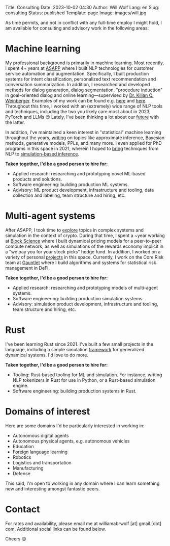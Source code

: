 Title: Consulting
Date: 2023-10-02 04:30
Author: Will Wolf
Lang: en
Slug: consulting
Status: published
Template: page
Image: images/will.jpg

As time permits, and not in conflict with any full-time employ I might hold, I am available for consulting and advisory work in the following areas:

# Machine learning

My professional background is primarily in machine learning. Most recently, I spent 4+ years at [ASAPP]({filename}/life/leaving-asapp.md) where I built NLP technologies for customer service automation and augmentation. Specifically, I built production systems for intent classification, personalized text recommendation and conversation summarization. In addition, I researched and developed methods for dialog generation, dialog segmentation, "procedure induction" in goal-oriented dialog and online learning—supervised by [Dr. Kilian Q. Weinberger](https://scholar.google.com/citations?user=8RVWMycAAAAJ&hl=en&oi=ao). Examples of my work can be found e.g. [here](https://scholar.google.com/citations?view_op=view_citation&hl=en&user=9TTupqIAAAAJ&citation_for_view=9TTupqIAAAAJ:u-x6o8ySG0sC) and [here](https://web.archive.org/web/20210916190500/https://www.asapp.com/blog/why-you-want-conversation-summarization-designed-specifically-for-cx/). Throughout this time, I worked with an (extremely) wide range of NLP tools and techniques, including the two you likely care most about in 2023, PyTorch and LLMs 😊 Lately, I've been thinking a lot about our [future]({filename}/machine-learning/future-with-llms.md) with the latter.

In addition, I've maintained a keen interest in "statistical" machine learning throughout the years, [writing]({category}machine-learning) on topics like approximate inference, Bayesian methods, generative models, PPLs, and many more. I even applied for PhD programs in this space in 2021, wherein I hoped to [bring]({static}/images/nlp_for_sbi_proposal.pdf) techniques from NLP to [simulation-based inference]({filename}/machine-learning/neural-sbi.md).

**Taken together, I'd be a good person to hire for:**

- Applied research: researching and prototyping novel ML-based products and solutions.
- Software engineering: building production ML systems.
- Advisory: ML product development, infrastructure and tooling, data collection and labeling, team structure and hiring, etc.

# Multi-agent systems

After ASAPP, I took time to [explore]({filename}/life/exploring-crypto.md) topics in complex systems and simulation in the context of crypto. During that time, I spent a ~year working at [Block Science](https://block.science/) where I built dynamical pricing models for a peer-to-peer compute network, as well as simulations of the rewards economy implicit in a "we pay you for your stock picks" hedge fund. In addition, I worked on a variety of personal [projects]({filename}/crypto/crypto-projects.md) in this space. Currently, I work on the Core Risk team at [Gauntlet](https://www.gauntlet.xyz/) where I build algorithms and systems for statistical risk management in DeFi.

**Taken together, I'd be a good person to hire for:**

- Applied research: researching and prototyping models of multi-agent systems.
- Software engineering: building production simulation systems.
- Advisory: simulation product development, infrastructure and tooling, team structure and hiring, etc.

# Rust

I've been learning Rust since 2021. I've built a few small projects in the language, including a simple simulation [framework](https://github.com/cavaunpeu/simsim) for generalized dynamical systems. I'd love to do more.

**Taken together, I'd be a good person to hire for:**

- Tooling: Rust-based tooling for ML and simulation. For instance, writing NLP tokenizers in Rust for use in Python, or a Rust-based simulation engine.
- Software engineering: building production systems in Rust.

# Domains of interest

Here are some domains I'd be particularly interested in working in:

- Autonomous digital agents
- Autonomous physical agents, e.g. autonomous vehicles
- Education
- Foreign language learning
- Robotics
- Logistics and transportation
- Manufacturing
- Defense

This said, I'm open to working in any domain where I can learn something new and interesting amongst fantastic peers.

# Contact

For rates and availability, please email me at williamabrwolf [at] gmail [dot] com. Additional social links can be found below.

Cheers 😊